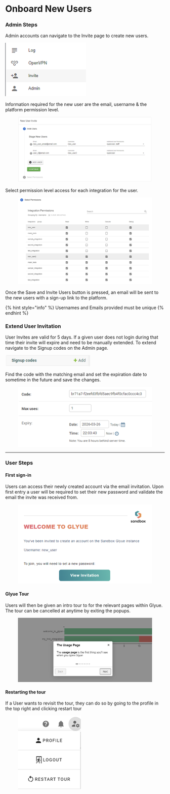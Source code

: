 # Onboard New Users

### Admin Steps

Admin accounts can navigate to the Invite page to create new users.&#x20;

![](<../.gitbook/assets/image (99).png>)

Information required for the new user are the email, username & the platform permission level.

<figure><img src="../.gitbook/assets/image (3) (2) (1).png" alt=""><figcaption></figcaption></figure>

Select permission level access for each integration for the user.

<figure><img src="../.gitbook/assets/image (7) (2) (1).png" alt=""><figcaption></figcaption></figure>

Once the Save and Invite Users button is pressed, an email will be sent to the new users with a sign-up link to the platform.

{% hint style="info" %}
Usernames and Emails provided must be unique
{% endhint %}

### Extend User Invitation

User Invites are valid for 5 days. If a given user does not login during that time their invite will expire and need to be manually extended. To extend navigate to the Signup codes on the Admin page.

&#x20;<img src="../.gitbook/assets/image (5) (2) (1).png" alt="" data-size="original">

Find the code with the matching email and set the expiration date to sometime in the future and save the changes.

<figure><img src="../.gitbook/assets/image (12) (2).png" alt=""><figcaption></figcaption></figure>

***

### User Steps

#### First sign-in

Users can access their newly created account via the email invitation. Upon first entry a user will be required to set their new password and validate the email the invite was received from.&#x20;

<figure><img src="../.gitbook/assets/image (10) (2) (1).png" alt=""><figcaption></figcaption></figure>

#### Glyue Tour

Users will then be given an intro tour to for the relevant pages within Glyue. The tour can be cancelled at anytime by exiting the popups.

<figure><img src="../.gitbook/assets/image (13) (2).png" alt=""><figcaption></figcaption></figure>

#### Restarting the tour

If a User wants to revisit the tour, they can do so by going to the profile in the top right and clicking restart tour

<figure><img src="../.gitbook/assets/image (6) (2) (1).png" alt=""><figcaption></figcaption></figure>

